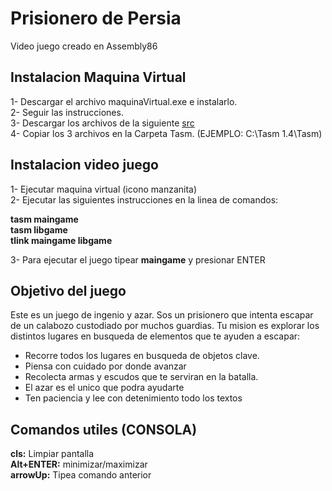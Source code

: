 # Prisionero de Persia

Video juego creado en Assembly86

## Instalacion Maquina Virtual

1- Descargar el archivo maquinaVirtual.exe e instalarlo.              
2- Seguir las instrucciones.            
3- Descargar los archivos de la siguiente [src](src/)                   
4- Copiar los 3 archivos en la Carpeta Tasm. (EJEMPLO: C:\Tasm 1.4\Tasm)                   


## Instalacion video juego
1- Ejecutar maquina virtual (icono manzanita)               
2- Ejecutar las siguientes instrucciones en la linea de comandos:               

**tasm maingame**          
**tasm libgame**           
**tlink maingame libgame**                     

3- Para ejecutar el juego tipear **maingame** y presionar ENTER

## Objetivo del juego

Este es un juego de ingenio y azar. Sos un prisionero que intenta escapar de un calabozo custodiado por muchos guardias.
Tu mision es explorar los distintos lugares en busqueda de elementos que te ayuden a escapar:
- Recorre todos los lugares en busqueda de objetos clave.
- Piensa con cuidado por donde avanzar
- Recolecta armas y escudos que te serviran en la batalla.
- El azar es el unico que podra ayudarte
- Ten paciencia y lee con detenimiento todo los textos


## Comandos utiles (CONSOLA)

**cls:** Limpiar pantalla          
**Alt+ENTER:** minimizar/maximizar               
**arrowUp:** Tipea comando anterior               
